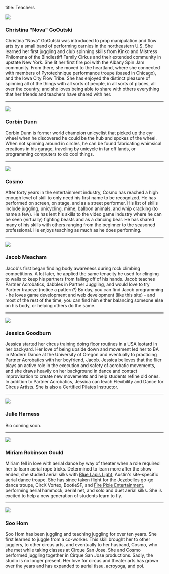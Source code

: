 title: Teachers

<div class="row bio">
<img src="/static/img/teachers/christina.jpg"/>
<h3>Christina "Nova" GoOutski</h3>
Christina "Nova" GoOutski was introduced to prop manipulation and flow arts by a small band of performing carnies in the northeastern U.S. She learned her first juggling and club spinning skills from Kinko and Mistress Philomena of the Bindlestiff Family Cirkus and their extended community in upstate New York. She lit her first fire poi with the Albany Spin Jam community. From there, she moved to the heartland, where she connected with members of Pyrotechnique performance troupe (based in Chicago), and the Iowa City Flow Tribe. She has enjoyed the distinct pleasure of spinning all of the things with all sorts of people, in all sorts of places, all over the country, and she loves being able to share with others everything that her friends and teachers have shared with her. 
</div>
<hr class = "soften">

<div class="row bio">
<img src="/static/img/teachers/corbin.jpg"/>
<h3>Corbin Dunn</h3>
Corbin Dunn is former world champion unicyclist that picked up the cyr wheel when he discovered he could be the hub and spokes of the wheel. When not spinning around in circles, he can be found fabricating whimsical creations in his garage, traveling by unicycle in far off lands, or programming computers to do cool things.
</div>
<hr class = "soften">

<div class="row bio">
<img src="/static/img/teachers/cosmo.jpg"/>
<h3>Cosmo</h3>
After forty years in the entertainment industry, Cosmo has reached a high enough level of skill to only need his first name to be recognized. He has performed on screen, on stage, and as a street performer. His list of skills include juggling, unicycling, mime, balloon animals, and whip cracking (to name a few). He has lent his skills to the video game industry where he can be seen (virtually) fighting beasts and as a dancing bear. He has shared many of his skills with others ranging from the beginner to the seasoned professional. He enjoys teaching as much as he does performing.
</div> 
<hr class = "soften">

<div class="row bio">
<img src="/static/img/teachers/jacob.jpg"/>
<h3>Jacob Meacham</h3>

Jacob's first began finding body awareness during rock climbing competitions. A lot later, he applied the same tenacity he used for clinging to walls to keep his partners from falling off of his hands. Jacob teaches Partner Acrobatics, dabbles in Partner Juggling, and would love to try Partner trapeze (notice a pattern?) By day, you can find Jacob programming - he loves game development and web development (like this site) - and most of the rest of the time, you can find him either balancing someone else on his body, or helping others do the same.
</div>
<hr class = "soften">

<div class="row bio">
<img src="/static/img/teachers/jessica.jpg"/>
<h3>Jessica Goodburn</h3>

Jessica started her circus training doing floor routines in a USA leotard in her backyard. Her love of being upside down and movement led her to BA in Modern Dance at the University of Oregon and eventually to practicing Partner Acrobatics with her boyfriend, Jacob. Jessica believes that the flier plays an active role in the execution and safety of acrobatic movements, and she draws heavily on her background in dance and contact improvisation to create new movements and help students refine old ones. In addition to Partner Acrobatics, Jessica can teach Flexibility and Dance for Circus Artists. She is also a Certified Pilates Instructor. 
</div>
<hr class = "soften">

<div class="row bio">
<img src="/static/img/teachers/julie.jpg"/>
<h3>Julie Harness</h3>
Bio coming soon. 
</div>
<hr class = "soften">

<div class="row bio">
<img src="/static/img/teachers/miriam.jpg"/>
<h3>Miriam Robinson Gould</h3>
Miriam fell in love with aerial dance by way of theater when a role required her to learn aerial rope tricks. Determined to learn more after the show ended, she studied aerial silks with <a href="http://bluelapislight.org/">Blue Lapis Light</a>, Austin's site-specific aerial dance troupe. She has since taken flight for the Jezebelles go-go dance troupe, CircX Vortex, BootieSF, and <a href="http://fire.firepixie.com/">Fire Pixie Entertainment</a>, performing aerial hammock, aerial net, and solo and duet aerial silks. She is excited to help a new generation of students learn to fly.
</div>
<hr class = "soften">

<div class="row bio">
<img src="/static/img/teachers/soo.jpg"/>
<h3>Soo Hom</h3>
Soo Hom has been juggling and teaching juggling for over ten years. She first learned to juggle from a co-worker. This skill brought her to other jugglers, to other circus arts, and eventually to her husband, Cosmo, who she met while taking classes at Cirque San Jose. She and Cosmo performed juggling together in Cirque San Jose productions. Sadly, the studio is no longer present. Her love for circus and theater arts has grown over the years and has expanded to aerial tissu, acroyoga, and poi.
</div>
